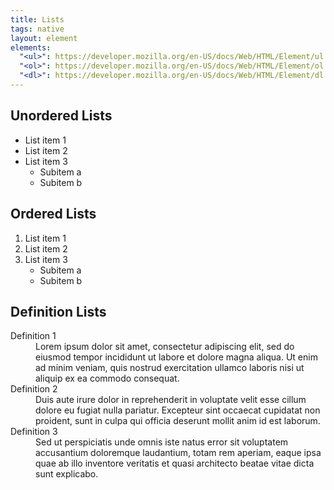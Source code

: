 ```yaml
---
title: Lists
tags: native
layout: element
elements:
  "<ul>": https://developer.mozilla.org/en-US/docs/Web/HTML/Element/ul
  "<ol>": https://developer.mozilla.org/en-US/docs/Web/HTML/Element/ol
  "<dl>": https://developer.mozilla.org/en-US/docs/Web/HTML/Element/dl
---
```


## Unordered Lists

- List item 1
- List item 2
- List item 3
  - Subitem a
  - Subitem b

## Ordered Lists

1. List item 1
2. List item 2
3. List item 3
   - Subitem a
   - Subitem b

## Definition Lists

<dl>
  <dt>Definition 1</dt>
  <dd>Lorem ipsum dolor sit amet, consectetur adipiscing elit, sed do eiusmod tempor incididunt ut labore et dolore magna aliqua. Ut enim ad minim veniam, quis nostrud exercitation ullamco laboris nisi ut aliquip ex ea commodo consequat.</dd>
  <dt>Definition 2</dt>
  <dd>Duis aute irure dolor in reprehenderit in voluptate velit esse cillum dolore eu fugiat nulla pariatur. Excepteur sint occaecat cupidatat non proident, sunt in culpa qui officia deserunt mollit anim id est laborum.</dd>
  <dt>Definition 3</dt>
  <dd>Sed ut perspiciatis unde omnis iste natus error sit voluptatem accusantium doloremque laudantium, totam rem aperiam, eaque ipsa quae ab illo inventore veritatis et quasi architecto beatae vitae dicta sunt explicabo.</dd>
</dl>

